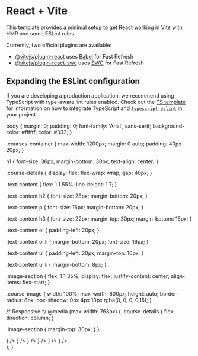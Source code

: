 # React + Vite

This template provides a minimal setup to get React working in Vite with HMR and some ESLint rules.

Currently, two official plugins are available:

- [@vitejs/plugin-react](https://github.com/vitejs/vite-plugin-react/blob/main/packages/plugin-react) uses [Babel](https://babeljs.io/) for Fast Refresh
- [@vitejs/plugin-react-swc](https://github.com/vitejs/vite-plugin-react/blob/main/packages/plugin-react-swc) uses [SWC](https://swc.rs/) for Fast Refresh

## Expanding the ESLint configuration

If you are developing a production application, we recommend using TypeScript with type-aware lint rules enabled. Check out the [TS template](https://github.com/vitejs/vite/tree/main/packages/create-vite/template-react-ts) for information on how to integrate TypeScript and [`typescript-eslint`](https://typescript-eslint.io) in your project.





body {
  margin: 0;
  padding: 0;
  font-family: 'Arial', sans-serif;
  background-color: #ffffff;
  color: #333;
}

.courses-container {
  max-width: 1200px;
  margin: 0 auto;
  padding: 40px 20px;
}

h1 {
  font-size: 36px;
  margin-bottom: 30px;
  text-align: center;
}

.course-details {
  display: flex;
  flex-wrap: wrap;
  gap: 40px;
}

.text-content {
  flex: 1 1 55%;
  line-height: 1.7;
}

.text-content h2 {
  font-size: 28px;
  margin-bottom: 20px;
}

.text-content p {
  font-size: 16px;
  margin-bottom: 20px;
}

.text-content h3 {
  font-size: 22px;
  margin-top: 30px;
  margin-bottom: 15px;
}

.text-content ol {
  padding-left: 20px;
}

.text-content ol li {
  margin-bottom: 20px;
  font-size: 16px;
}

.text-content ul {
  padding-left: 20px;
  margin-top: 10px;
}

.text-content ul li {
  margin-bottom: 8px;
}

.image-section {
  flex: 1 1 35%;
  display: flex;
  justify-content: center;
  align-items: flex-start;
}

.course-image {
  width: 100%;
  max-width: 800px;
  height: auto;
  border-radius: 8px;
  box-shadow: 0px 4px 10px rgba(0, 0, 0, 0.15);
}

/* Responsive */
@media (max-width: 768px) {
  .course-details {
    flex-direction: column;
  }

  .image-section {
    margin-top: 30px;
  }
}







<Routes>
        <Route path='/' element={<Home/>} />
        <Route path='/about' element={<About/>} />
        <Route path='/courses' element={<Courses/>} />
        <Route path='/placements' element={<Placements/>} />
        <Route path='/courses/:id' element={<CourseDetail />} />
        <Route path='/contact' element={<Contact />} />
      </Routes>
      <Footer />
    </BrowserRouter>
  );
}
